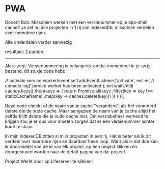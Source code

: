# PWA

Docent Bob:
Misschien werken met een versienummer op je app-shell cache?
Je zet nu alle projecten in 1 rij van indexedDb, misschien verdelen over meerdere rijen.

Alle onderdelen verder aanwezig

resultaat: 2 punten.

-------------------------------------------------------------------------------------------

Alara zegt:
Versienummering is belangerijk omdat momenteel in je sw.js-bestand, dit stukje code hebt:

// activate service worker/event
self.addEventListener('activate', evt =>{
    // console.log('service worker has been activated');
    evt.waitUntil(
      caches.keys().then(keys => {
        return Promise.all(keys
            .filter(key => key !== staticCacheName)
          .map(key => caches.delete(key)))
      })
    )
});

Deze code checkt of de naam van je cache "veranderd", als het veranderd delete die de oude cache. 
Maar aangezien de naam van je cache altijd het zelfde blijft delete die je oude cache niet.
Om versiebeheer werkend te krijgen zou je er dus voor moeten zorgen dat er een versienummer achter komt te staan. 

In mijn indexedDB zitten al mijn projecten in een rij. Het is beter als ik dit verdeel over meerdere rijen
en daardoor heen loop. Want als ik dat doe kan ik doormiddel van de id van elk project, op een project klikken
en doorgestuurd worden naar de detail-pagina van dat project. 

Project Werkt door op Lifeserver te klikken!
